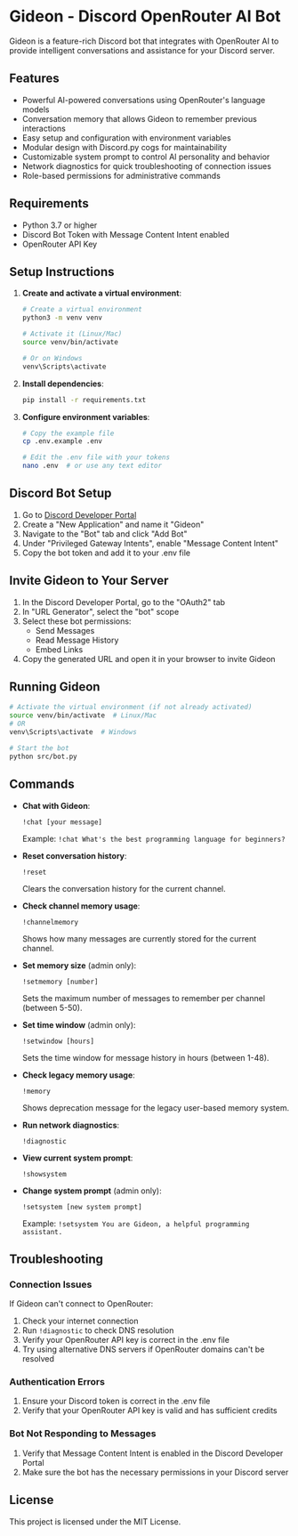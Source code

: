 # Gideon - Discord OpenRouter AI Bot

Gideon is a feature-rich Discord bot that integrates with OpenRouter AI to provide intelligent conversations and assistance for your Discord server.

## Features

- Powerful AI-powered conversations using OpenRouter's language models
- Conversation memory that allows Gideon to remember previous interactions
- Easy setup and configuration with environment variables
- Modular design with Discord.py cogs for maintainability
- Customizable system prompt to control AI personality and behavior
- Network diagnostics for quick troubleshooting of connection issues
- Role-based permissions for administrative commands

## Requirements

- Python 3.7 or higher
- Discord Bot Token with Message Content Intent enabled
- OpenRouter API Key

## Setup Instructions

1. **Create and activate a virtual environment**:
   ```bash
   # Create a virtual environment
   python3 -m venv venv
   
   # Activate it (Linux/Mac)
   source venv/bin/activate
   
   # Or on Windows
   venv\Scripts\activate
   ```

2. **Install dependencies**:
   ```bash
   pip install -r requirements.txt
   ```

3. **Configure environment variables**:
   ```bash
   # Copy the example file
   cp .env.example .env
   
   # Edit the .env file with your tokens
   nano .env  # or use any text editor
   ```

## Discord Bot Setup

1. Go to [Discord Developer Portal](https://discord.com/developers/applications)
2. Create a "New Application" and name it "Gideon"
3. Navigate to the "Bot" tab and click "Add Bot"
4. Under "Privileged Gateway Intents", enable "Message Content Intent"
5. Copy the bot token and add it to your .env file

## Invite Gideon to Your Server

1. In the Discord Developer Portal, go to the "OAuth2" tab
2. In "URL Generator", select the "bot" scope
3. Select these bot permissions:
   - Send Messages
   - Read Message History
   - Embed Links
4. Copy the generated URL and open it in your browser to invite Gideon

## Running Gideon

```bash
# Activate the virtual environment (if not already activated)
source venv/bin/activate  # Linux/Mac
# OR
venv\Scripts\activate  # Windows

# Start the bot
python src/bot.py
```

## Commands

- **Chat with Gideon**:
  ```
  !chat [your message]
  ```
  Example: `!chat What's the best programming language for beginners?`

- **Reset conversation history**:
  ```
  !reset
  ```
  Clears the conversation history for the current channel.

- **Check channel memory usage**:
  ```
  !channelmemory
  ```
  Shows how many messages are currently stored for the current channel.

- **Set memory size** (admin only):
  ```
  !setmemory [number]
  ```
  Sets the maximum number of messages to remember per channel (between 5-50).
  
- **Set time window** (admin only):
  ```
  !setwindow [hours]
  ```
  Sets the time window for message history in hours (between 1-48).

- **Check legacy memory usage**:
  ```
  !memory
  ```
  Shows deprecation message for the legacy user-based memory system.

- **Run network diagnostics**:
  ```
  !diagnostic
  ```

- **View current system prompt**:
  ```
  !showsystem
  ```

- **Change system prompt** (admin only):
  ```
  !setsystem [new system prompt]
  ```
  Example: `!setsystem You are Gideon, a helpful programming assistant.`

## Troubleshooting

### Connection Issues

If Gideon can't connect to OpenRouter:

1. Check your internet connection
2. Run `!diagnostic` to check DNS resolution
3. Verify your OpenRouter API key is correct in the .env file
4. Try using alternative DNS servers if OpenRouter domains can't be resolved

### Authentication Errors

1. Ensure your Discord token is correct in the .env file
2. Verify that your OpenRouter API key is valid and has sufficient credits

### Bot Not Responding to Messages

1. Verify that Message Content Intent is enabled in the Discord Developer Portal
2. Make sure the bot has the necessary permissions in your Discord server

## License

This project is licensed under the MIT License.